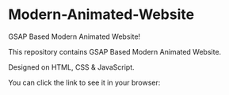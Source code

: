 # Modern-Animated-Website
GSAP Based Modern Animated Website!

This repository contains GSAP Based Modern Animated Website.

Designed on HTML, CSS & JavaScript.

You can click the link to see it in your browser:
